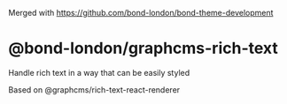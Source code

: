 Merged with https://github.com/bond-london/bond-theme-development
# @bond-london/graphcms-rich-text

Handle rich text in a way that can be easily styled

Based on @graphcms/rich-text-react-renderer
